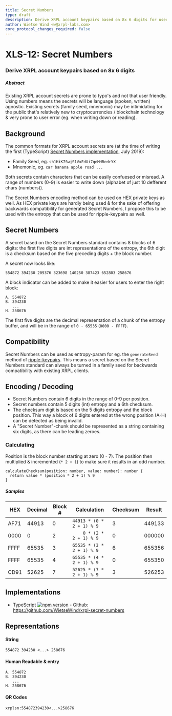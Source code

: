 ```yaml
---
title: Secret Numbers
type: draft
description: Derive XRPL account keypairs based on 8x 6 digits for user-friendly, language-agnostic account secrets
author: Wietse Wind <w@xrpl-labs.com>
core_protocol_changes_required: false
---
```


# XLS-12: Secret Numbers
### Derive XRPL account keypairs based on 8x 6 digits

##### Abstract
Existing XRPL account secrets are prone to typo's and not that user friendly. Using numbers means the secrets will be language (spoken, written) agnostic. Existing secrets (family seed, mnemonic) may be intimidating for the public that's relatively new to cryptocurrencies / blockchain technology & very prone to user error (eg. when writing down or reading).

## Background

The common formats for XRPL account secrets are (at the time of writing the first (TypeScript) [Secret Numbers implementation](https://github.com/WietseWind/xrpl-secret-numbers), July 2019):

- Family Seed, eg. `sh1HiK7SwjS1VxFdXi7qeMHRedrYX`
- Mnemonic, eg. `car banana apple road ...`

Both secrets contain characters that can be easily confuesed or misread. A range of numbers (0-9) is easier to write down (alphabet of just 10 defferent chars (numbers)).

The Secret Numbers encoding method can be used on HEX private keys as well. As HEX private keys are hardly being used & for the sake of offering backwards compatibility for generated Secret Numbers, I propose this to be used with the entropy that can be used for ripple-keypairs as well.

## Secret Numbers

A secret based on the Secret Numbers standard contains 8 blocks of 6 digits: the first five digits are int representations of the entropy, the 6th digit is a checksum based on the five preceding digits + the block number.

A secret now looks like:

```
554872 394230 209376 323698 140250 387423 652803 258676
```

A block indicator can be added to make it easier for users to enter the right block:

```
A. 554872
B. 394230
   ...
H. 258676
```

The first five digits are the decimal representation of a chunk of the entropy buffer, and will be in the range of `0 - 65535` (`0000 - FFFF`). 

## Compatibility

Secret Numbers can be used as entropy-param for eg. the `generateSeed` method of [ripple-keypairs](https://github.com/ripple/ripple-keypairs). This means a secret based on the Secret Numbers standard can always be turned in a family seed for backwards compatibility with existing XRPL clients.

## Encoding / Decoding

- Secret Numbers contain 6 digits in the range of 0-9 per position.
- Secret numbers contain 5 digits (int) entropy and a 6th checksum.
- The checksum digit is based on the 5 digits entropy and the block position. This way a block of 6 digits entered at the wrong position (A-H) can be detected as being invalid.
- A "Secret Number"-chunk should be represented as a string containing six digits, as there can be leading zeroes.

### Calculating

Position is the block number starting at zero (0 - 7). The position then multiplied & incremented (`* 2 + 1`) to make sure it results in an odd number.

```
calculateChecksum(position: number, value: number): number {
  return value * (position * 2 + 1) % 9
}
```

##### Samples

| HEX | Decimal | Block # | Calculation               | Checksum | Result    |
|-----|---------|---------|---------------------------|----------|-----------|
|AF71 | 44913   | 0       | `44913 * (0 * 2 + 1) % 9` | 3        | 449133          |
|0000 | 0       | 2       | `    0 * (2 * 2 + 1) % 9` | 0        | 000000          |
|FFFF | 65535   | 3       | `65535 * (3 * 2 + 1) % 9` | 6        | 655356          |
|FFFF | 65535   | 4       | `65535 * (4 * 2 + 1) % 9` | 0        | 655350          |
|CD91 | 52625   | 7       | `52625 * (7 * 2 + 1) % 9` | 3        | 526253          |

## Implementations

- TypeScript [![npm version](https://badge.fury.io/js/xrpl-secret-numbers.svg)](https://www.npmjs.com/xrpl-secret-numbers) - Github: https://github.com/WietseWind/xrpl-secret-numbers

## Representations

#### String
```
554872 394230 <...> 258676
```

#### Human Readable & entry
```
A. 554872
B. 394230
   ...
H. 258676
```

#### QR Codes
```
xrplsn:554872394230<...>258676
```
